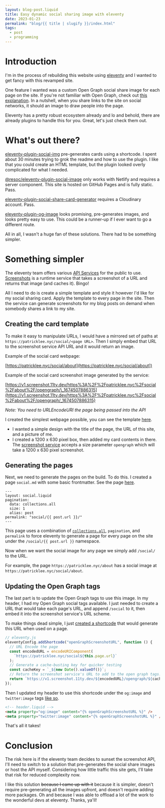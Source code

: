 ```yaml
---
layout: blog-post.liquid
title: Easy dynamic social sharing image with eleventy
date: 2023-01-23
permalink: "blog/{{ title | slugify }}/index.html"
tags:
  - post
  - programming
---
```


# Introduction

I'm in the process of rebuilding this website using [eleventy](https://www.11ty.dev/) and I wanted to get fancy with this revamped site.

One feature I wanted was a custom Open Graph social share image for each page on the site. If you're not familiar with Open Graph, check out [this explanation](https://www.freecodecamp.org/news/what-is-open-graph-and-how-can-i-use-it-for-my-website/). In a nutshell, when you share links to the site on social networks, it should an image to draw people into the page.

Eleventy has a pretty robust ecosystem already and lo and behold, there are already plugins to handle this for you. Great, let's just check them out.

# What's out there?

[eleventy-plugin-social-img](https://github.com/tannerdolby/eleventy-plugin-social-img#readme) pre-generates cards using a shortcode. I spent about 30 minutes trying to grok the readme and how to use the plugin. I like that you could create an HTML template, but the plugin looked overly complicated for what I needed.

[@resoc/eleventy-plugin-social-image](https://github.com/Resocio/eleventy-plugin-social-image#readme) only works with Netlify and requires a server component. This site is hosted on GitHub Pages and is fully static. Pass.

[eleventy-plugin-social-share-card-generator](https://github.com/tpiros/eleventy-plugin-social-share-card-generator#readme) requires a Cloudinary account. Pass.

[eleventy-plugin-og-image](https://github.com/KiwiKilian/eleventy-plugin-og-image#readme) looks promising, pre-generates images, and looks pretty easy to use. This could be a runner-up if I ever want to go a different route.

All in all, I wasn't a huge fan of these solutions. There had to be something simpler.

# Something simpler

The eleventy team offers various [API Services](https://www.11ty.dev/docs/api-services/) for the public to use. [Screenshots](https://www.11ty.dev/docs/services/screenshots/) is a runtime service that takes a screenshot of a URL and returns that image (and caches it). Bingo!

All I need to do is create a simple template and style it however I'd like for my social sharing card. Apply the template to every page in the site. Then the service can generate screenshots for my blog posts on demand when somebody shares a link to my site.

## Creating the card template

To make it easy to manipulate URLs, I would have a mirrored set of paths at `https://patricklee.nyc/social/<page URL>`. Then I simply embed that URL to the screenshot service API URL and it would return an image.

Example of the social card webpage:

[https://patricklee.nyc/social/about](https://patricklee.nyc/social/about])

Example of the social card screenshot image generated by the service:

[https://v1.screenshot.11ty.dev/https%3A%2F%2Fpatricklee.nyc%2Fsocial%2Fabout%2F/opengraph/\_1674507886315](https://v1.screenshot.11ty.dev/https%3A%2F%2Fpatricklee.nyc%2Fsocial%2Fabout%2F/opengraph/_1674507886315)

_Note: You need to URLEncodeURI the page being passed into the API_

I created the simplest webpage possible, you can see the template [here](https://github.com/patleeman/patricklee.nyc/blob/master/_includes/social.liquid).

- I wanted a simple design with the title of the page, the URL of this site, and a picture of me.
- I created a 1200 x 630 pixel box, then added my card contents in there. The [screenshot service](https://www.11ty.dev/docs/services/screenshots/#usage) accepts a size parameter `opengraph` which will take a 1200 x 630 pixel screenshot.

## Generating the pages

Next, we need to generate the pages on the build. To do this. I created a page `social.md` with some basic frontmatter. See the page [here](https://github.com/patleeman/patricklee.nyc/blob/master/social.md?plain=1).

```
---
layout: social.liquid
pagination:
  data: collections.all
  size: 1
  alias: post
permalink: "social/{{ post.url }}/"
---

```

This page uses a combination of [`collections.all`](https://www.11ty.dev/docs/collections/#the-special-all-collection), `pagination`, and `permalink` to force eleventy to generate a page for every page on the site under the `/social/{{ post.url }}` namespace.

Now when we want the social image for any page we simply add `/social/` to the URL.

For example, the page `https://patricklee.nyc/about` has a social image at `https://patricklee.nyc/social/about`.

## Updating the Open Graph tags

The last part is to update the Open Graph tags to use this image. In my header, I had my Open Graph social tags available. I just needed to create a URL that would take each page's URL, and append `/social` to it, then embed it into the screenshot service's URL scheme.

To make things dead simple, I just [created a shortcode](https://github.com/patleeman/patricklee.nyc/blob/56e675dd7d94121337a91924dc72eec5bbfab084/.eleventy.js#L51-L57) that would generate this URL when used on a page.

```js
// eleventy.js
eleventyConfig.addShortcode("openGraphScreenshotURL", function () {
  // URL Encode the page
  const encodedURL = encodeURIComponent(
    `https://patricklee.nyc/social${this.page.url}`
  );
  // Generate a cache-busting key for quicker testing
  const cacheKey = `_${new Date().valueOf()}`;
  // Return the screenshot service's URL to add to the open graph tags.
  return `https://v1.screenshot.11ty.dev/${encodedURL}/opengraph/${cacheKey}`;
});
```

Then I updated my header to use this shortcode under the `og:image` and `twitter:image` tags [like so](https://github.com/patleeman/patricklee.nyc/blob/56e675dd7d94121337a91924dc72eec5bbfab084/_includes/layouts/header.liquid#L13).

```html
<!-- header.liquid -->
<meta property="og:image" content="{% openGraphScreenshotURL %}" />
<meta property="twitter:image" content="{% openGraphScreenshotURL %}" />
```

That's all it takes!

# Conclusion

The risk here is if the eleventy team decides to sunset the screenshot API, I'll need to switch to a solution that pre-generates the social share images or host the API myself. Considering how little traffic this site gets, I'll take that risk for reduced complexity now.

I like this solution ~~because I came up with it~~ because it is simpler, doesn't require pre-generating all the images upfront, and doesn't require adding more packages. Oh and because I was able to offload a lot of the work to the wonderful devs at eleventy. Thanks, ya'll!
